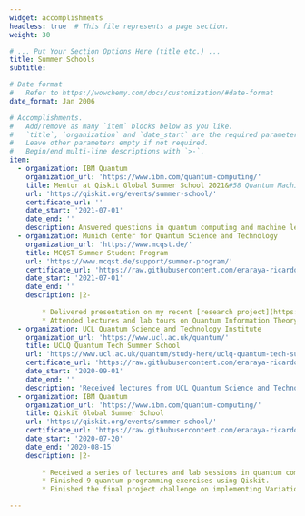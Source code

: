 ```yaml
---
widget: accomplishments
headless: true  # This file represents a page section.
weight: 30

# ... Put Your Section Options Here (title etc.) ...
title: Summer Schools
subtitle:

# Date format
#   Refer to https://wowchemy.com/docs/customization/#date-format
date_format: Jan 2006

# Accomplishments.
#   Add/remove as many `item` blocks below as you like.
#   `title`, `organization` and `date_start` are the required parameters.
#   Leave other parameters empty if not required.
#   Begin/end multi-line descriptions with `>-`.
item:
  - organization: IBM Quantum
    organization_url: 'https://www.ibm.com/quantum-computing/'
    title: Mentor at Qiskit Global Summer School 2021&#58 Quantum Machine Learning
    url: 'https://qiskit.org/events/summer-school/'
    certificate_url: ''
    date_start: '2021-07-01'
    date_end: ''
    description: Answered questions in quantum computing and machine learning from students. Discussed career opportunities and shared my personal experience with the students. Provided extra Qiskit tutorials to some students after the main classes.
  - organization: Munich Center for Quantum Science and Technology
    organization_url: 'https://www.mcqst.de/'
    title: MCQST Summer Student Program
    url: 'https://www.mcqst.de/support/summer-program/'
    certificate_url: 'https://raw.githubusercontent.com/eraraya-ricardo/profile-page/master/assets/certificates/MCQST%20Summer%20Student%20Program_Eraraya%20Ricardo%20Muten.pdf'
    date_start: '2021-07-01'
    date_end: ''
    description: |2-
    
        * Delivered presentation on my recent [research project](https://github.com/eraraya-ricardo/GSoC-QCNN) in quantum machine learning at the MCQST Student Conference.
        * Attended lectures and lab tours on Quantum Information Theory, Quantum Computing & Simulation, Quantum Hardware, Quantum Communication & Networks, Quantum Matter, Quantum Sensing & Metrology, and Academic Communication.
  - organization: UCL Quantum Science and Technology Institute
    organization_url: 'https://www.ucl.ac.uk/quantum/'
    title: UCLQ Quantum Tech Summer School
    url: 'https://www.ucl.ac.uk/quantum/study-here/uclq-quantum-tech-summer-school'
    certificate_url: 'https://raw.githubusercontent.com/eraraya-ricardo/profile-page/master/assets/certificates/QTSS2020_Certificate_Muten.pdf'
    date_start: '2020-09-01'
    date_end: ''
    description: 'Received lectures from UCL Quantum Science and Technology Institute members, hands-on lab works using IBM Quantum Experience and D-Wave Leap platforms, and lab tours.'
  - organization: IBM Quantum
    organization_url: 'https://www.ibm.com/quantum-computing/'
    title: Qiskit Global Summer School
    url: 'https://qiskit.org/events/summer-school/'
    certificate_url: 'https://raw.githubusercontent.com/eraraya-ricardo/profile-page/master/assets/certificates/erarayaricardo.m_MutenEraraya%20Ricardo_QiskitGlobalSummerSchool_QuantumExcellenceCertificate.pdf'
    date_start: '2020-07-20'
    date_end: '2020-08-15'
    description: |2-
    
        * Received a series of lectures and lab sessions in quantum computing from researchers at IBM.
        * Finished 9 quantum programming exercises using Qiskit.
        * Finished the final project challenge on implementing Variational Quantum Eigensolver algorithm for calculating the ground state energy of the LiH molecule in less than 2 days. I mitigated the qubits and gates error by extrapolating the energy data points for several depths of the gate layer. You can access the result [here](https://qgssshowcase.squarespace.com/showcase-part-2/team-104-quantasean) (password: 2020student).

---
```

